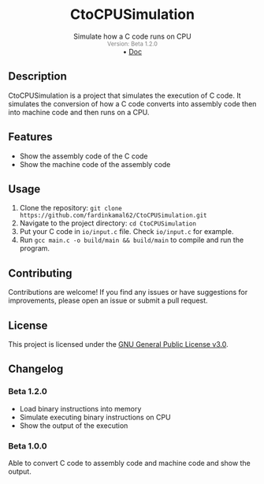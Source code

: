 <div align="center"><h1>CtoCPUSimulation</h1></div>
<div align="center">Simulate how a C code runs on CPU</div>
<div align="center" style="color: grey"><sub>Version: Beta 1.2.0</sub></div>
<div align="center">
    •
    <a href="https://docs.google.com/spreadsheets/d/1Gy-awnp90zUcDBTf9CqYeFb6_v5o62O8cm85PChxw18/edit?usp=sharing">Doc</a>
    </strong>
</div>

## Description
CtoCPUSimulation is a project that simulates the execution of C code. It simulates the conversion of how a C code converts into assembly code then into machine code and then runs on a CPU.

## Features
- Show the assembly code of the C code
- Show the machine code of the assembly code

## Usage
1. Clone the repository: `git clone https://github.com/fardinkamal62/CtoCPUSimulation.git`
2. Navigate to the project directory: `cd CtoCPUSimulation`
3. Put your C code in `io/input.c` file. Check `io/input.c` for example.
3. Run `gcc main.c -o build/main && build/main` to compile and run the program.

## Contributing
Contributions are welcome! If you find any issues or have suggestions for improvements, please open an issue or submit a pull request.

## License
This project is licensed under the [GNU General Public License v3.0](LICENSE).

## Changelog
### Beta 1.2.0
- Load binary instructions into memory
- Simulate executing binary instructions on CPU
- Show the output of the execution

### Beta 1.0.0

Able to convert C code to assembly code and machine code and show the output.
